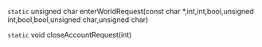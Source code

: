 `static` unsigned char enterWorldRequest(const char *,int,int,bool,unsigned int,bool,bool,unsigned char,unsigned char)
 
`static` void closeAccountRequest(int)
 
